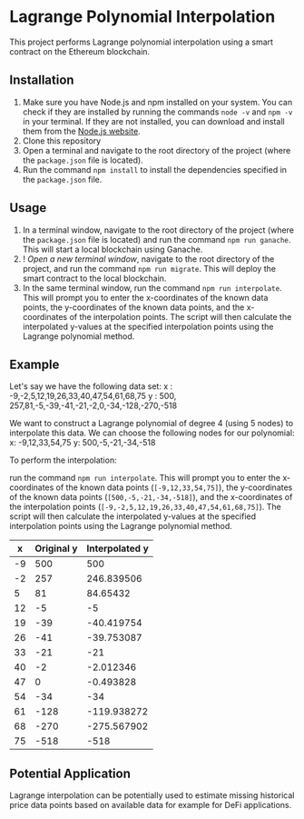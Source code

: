 # Lagrange Polynomial Interpolation

This project performs Lagrange polynomial interpolation using a smart contract on the Ethereum blockchain.

## Installation

1. Make sure you have Node.js and npm installed on your system. You can check if they are installed by running the commands `node -v` and `npm -v` in your terminal. If they are not installed, you can download and install them from the [Node.js website](https://nodejs.org/).
2. Clone this repository
3. Open a terminal and navigate to the root directory of the project (where the `package.json` file is located).
4. Run the command `npm install` to install the dependencies specified in the `package.json` file.

## Usage

1. In a terminal window, navigate to the root directory of the project (where the `package.json` file is located) and run the command `npm run ganache`. This will start a local blockchain using Ganache.
2. ! *Open a new terminal window*, navigate to the root directory of the project, and run the command `npm run migrate`. This will deploy the smart contract to the local blockchain.
3. In the same terminal window, run the command `npm run interpolate`. This will prompt you to enter the x-coordinates of the known data points, the y-coordinates of the known data points, and the x-coordinates of the interpolation points. The script will then calculate the interpolated y-values at the specified interpolation points using the Lagrange polynomial method.


## Example

Let's say we have the following data set:
x : -9,-2,5,12,19,26,33,40,47,54,61,68,75
y : 500, 257,81,-5,-39,-41,-21,-2,0,-34,-128,-270,-518

We want to construct a Lagrange polynomial of degree 4 (using 5 nodes) to interpolate this data. We can choose the following nodes for our polynomial:
x: -9,12,33,54,75 
y: 500,-5,-21,-34,-518


To perform the interpolation:

run the command `npm run interpolate`. This will prompt you to enter the x-coordinates of the known data points (`[-9,12,33,54,75]`), the y-coordinates of the known data points (`[500,-5,-21,-34,-518]`), and the x-coordinates of the interpolation points (`[-9,-2,5,12,19,26,33,40,47,54,61,68,75]`).
The script will then calculate the interpolated y-values at the specified interpolation points using the Lagrange polynomial method. 

| x   | Original y | Interpolated y |
|-----|------------|----------------|
| -9  | 500        | 500            |
| -2  | 257        | 246.839506     |
| 5   | 81         | 84.65432       |
| 12  | -5         | -5             |
| 19  | -39        | -40.419754     |
| 26  | -41        | -39.753087     |
| 33  | -21        | -21            |
| 40  | -2         | -2.012346      |
| 47  | 0          | -0.493828      |
| 54  | -34        | -34            |
| 61  | -128       | -119.938272    |
| 68  | -270       | -275.567902    |
| 75  | -518       | -518           |

## Potential Application

Lagrange interpolation can be potentially used to estimate missing historical price data points based on available data for example for DeFi applications.
